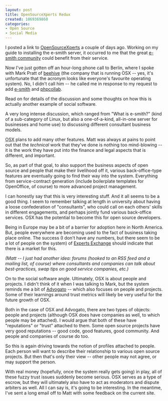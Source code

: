 ```yaml
--- 
layout: post
title: OpenSourceXperts Redux
created: 1069369860
categories: 
- Open Source
- Social Media
---
```

<p>I posted a link to <a href="http://www.bmannconsulting.com/node/view/672">OpenSourceXperts</a> a couple of days ago. Working on my guide to installing the e-smith server, it occurred to me that the great <a href="http://www.e-smith.org">e-smith community</a> could benefit from their service.</p>

<p>Now I've just gotten off an hour-long phone call to Berlin, where I spoke with Mark Pratt of <a href="http://www.beehive-eu.com/">beehive</a> (the company that is running OSX -- yes, it's unfortunate that the acronym looks like everyone's favourite operating system). No, I didn't call him -- he called me in response to my request to add <a href="http://www.opensourcexperts.com/Index/index_html/e-smith/index.html">e-smith</a> and <a href="http://www.opensourcexperts.com/Index/index_html/phpcollab/index.html">phpcollab</a>.</p>

<p>Read on for details of the discussion and some thoughts on how this is actually another example of social software.</p>
<!--break-->
<p>A very long intense discussion, which ranged from "What is e-smith?" (kind of a sub-category of Linux, but also a one-of-a-kind, all-in-one server for businesses and home use) to discussing different consultant business models.</p>

<p><acronym title="OpenSourceXperts">OSX</acronym> plans to add many other features. Matt was always at pains to point out that the <em>technical</em> work that they've done is nothing too mind-blowing -- it is the work they have put into the finance and legal aspects that is different, and important.</p>

<p>So, as part of that goal, to also support the business aspects of open source and people that make their livelihood off it, various back-office-type features are eventually going to find their way into the system. Everything from service-contract generation (include boilerplate templates for OpenOffice, of course) to more advanced project management.</p>

<p>I can honestly say that this is very interesting stuff. And it all seems to be a good thing. I seem to remember talking at length in university about having a loose confederation of "consultants", who could call on each others' skills in different engagements, and perhaps jointly fund various back-office services. OSX has the potential to become this for open source developers.</p>

<p>Being in Europe may be a bit of a barrier for adoption here in North America. But, people everywhere are becoming used to the fact of business taking place online. The success (I don't have any numbers, but there seem to be a lot of people on the system) of <a href="http://www.experts-exchange.com/">Experts Exchange</a> should indicate that there is a market for this.</p>

<p><em>(Matt -- I just had another idea: forums (hooked to an RSS feed and a mailing list, of course) where consultants and companies can talk about best-practices, swap tips on good service companies, etc.)</em></p>

<p>On to the social software angle. Ultimately,  OSX is about people and projects. I didn't think of it when I was talking to Mark, but the system reminds me a bit of <a href="http://www.advogato.org/">Advogato</a> -- which also focuses on people and projects. Some of their learnings around trust metrics will likely be very useful for the future growth of OSX.</p>

<p>Both in the case of OSX and Advogato, there are two types of objects: people and projects (although OSX does have companies as well, to which people may be attached). I would argue that both of these have "reputations" or "trust" attached to them. Some open source projects have very good reputations -- good code, good features, good community. And people and companies of course do too.</p>

<p>So this is again driving towards the notion of profiles attached to people. Each person will want to describe their relationship to various open source projects. But then that's only their view -- other people may not agree, or may support the person.</p>

<p>With real money (hopefully, once the system really gets going) in play, all of these fuzzy trust issues suddenly become serious. OSX serves as a type of escrow, but they will ultimately also have to act as moderators and dispute arbiters as well. All I can say is, it's going to be interesting. In the meantime, I've sent a long email off to Matt with some feedback on the current site.</p>
